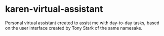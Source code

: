 # karen-virtual-assistant
Personal virtual assistant created to assist me with day-to-day tasks, based on the user interface created by Tony Stark of the same namesake.
